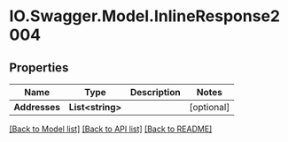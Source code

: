# IO.Swagger.Model.InlineResponse2004
## Properties

Name | Type | Description | Notes
------------ | ------------- | ------------- | -------------
**Addresses** | **List&lt;string&gt;** |  | [optional] 

[[Back to Model list]](../README.md#documentation-for-models) [[Back to API list]](../README.md#documentation-for-api-endpoints) [[Back to README]](../README.md)

